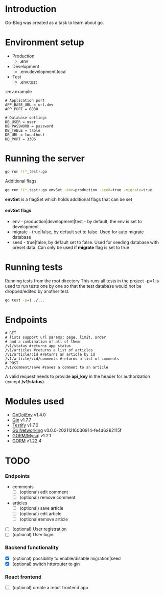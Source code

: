 # Introduction

Go-Blog was created as a task to learn about go.

# Environment setup

* Production 
    * .env
* Development
    * .env.development.local
* Test
    * .env.test

.env.example
```shell
# Application port
APP_BASE_URL = url.dev
APP_PORT = 8080

# Database settings
DB_USER = user
DB_PASSWORD = password
DB_TABLE = table
DB_URL = localhost
DB_PORT = 3306
```

# Running the server

```sh
go run !(*_test).go
```

Additional flags
```sh
go run !(*_test).go envSet -env=production -seed=true -migrate=true
```
**envSet** is a flagSet which holds additional flags that can be set
#### envSet flags
* env - production|development|test - by default, the env is set to development
* migrate - true|false, by default set to false. Used for auto migrate database
* seed - true|false, by default set to false. Used for seeding database with preset data. Can only be used if **migrate** flag is set to true

# Running tests

Running tests from the root directory
This runs all tests in the project
-p=1 is used to run tests one by one so that the test database would not be dropped/edited by another test.

```sh
go test -p=1 ./...
```

# Endpoints

```shell
# GET
# lists support url params: page, limit, order
# and a combination of all of them
/v1/status #returns app status
/v1/articles #returns a list of articles
/v1/article/:id #returns an article by id
/v1/article/:id/comments #returns a list of comments
# POST
/v1/comment/save #saves a comment to an article
```
A valid request needs to provide **api_key** in the header for authorization (except **/v1/status**).

# Modules used
* [GoDotEnv](https://github.com/joho/godotenv) v1.4.0
* [Gin](https://github.com/gin-gonic/gin) v1.7.7
* [Testify](https://github.com/stretchr/testify) v1.7.0
* [Go Networking](https://pkg.go.dev/golang.org/x/net) v0.0.0-20211216030914-fe4d6282115f
* [GORM/Mysql](https://gorm.io/) v1.2.1
* [GORM](https://gorm.io/) v1.22.4

# TODO
### Endpoints
* comments
    - [ ] \(optional) edit comment
    - [ ] \(optional) remove comment
* articles
    - [ ] \(optional) save article
    - [ ] \(optional) edit article
    - [ ] \(optional)remove article
- [ ] \(optional) User registration
- [ ] \(optional) User login

### Backend functionality
- [X] \(optional) possibility to enable/disable migration|seed
- [X] \(optional) switch httprouter to gin

### React frontend
- [ ] \(optional) create a react frontend app
